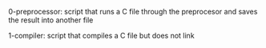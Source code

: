 0-preprocessor: script that runs a C file through the preprocesor and saves the result into another file

1-compiler: script that compiles a C file but does not link
